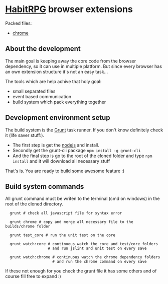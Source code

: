 # [HabitRPG](http://habitrpg.com) browser extensions

Packed files:

 - [chrome](http://nevisite.com/stuff/github/habitrpg/builds/habitrpg_chrome.crx)

## About the development
The main goal is keeping away the core code from the browser dependency, so it can use in multiple platform. 
But since every browser has an own extension structure it's not an easy task...

The tools which are help achive that holy goal:

- small separated files
- event based communication
- build system which pack everything together

## Development environment setup
The build system is the [Grunt](http://gruntjs.com/) task runner. If you don't know definitely check it (life saver stuff:).

- The first step is get the [nodejs](http://nodejs.org/download/) and install.
- Secondly get the grunt-cli package `npm install -g grunt-cli`
- And the final step is go to the root of the cloned folder and type `npm install` and it will download all necessary stuff

That's is. You are ready to build some awesome feature :)

## Build system commands
All grunt command must be writen to the terminal (cmd on windows) in the root of the cloned directory.

      grunt # check all javascript file for syntax error
  
      grunt chrome # copy and merge all necessary file to the builds/chrome folder
  
      grunt test_core # run the unit test on the core
  
      grunt watch:core # continuous watch the core and test/core folders
                       # and run jslint and unit test on every save
                   
      grunt watch:chrome # continuous watch the chrome dependency folders 
                         # and run the chrome command on every save
                     
If these not enough for you check the grunt file it has some others and of course fill free to expand :)